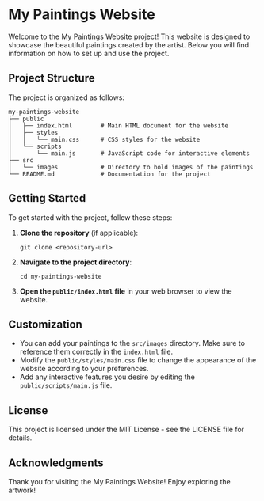 # My Paintings Website

Welcome to the My Paintings Website project! This website is designed to showcase the beautiful paintings created by the artist. Below you will find information on how to set up and use the project.

## Project Structure

The project is organized as follows:

```
my-paintings-website
├── public
│   ├── index.html        # Main HTML document for the website
│   ├── styles
│   │   └── main.css      # CSS styles for the website
│   └── scripts
│       └── main.js       # JavaScript code for interactive elements
├── src
│   └── images            # Directory to hold images of the paintings
└── README.md             # Documentation for the project
```

## Getting Started

To get started with the project, follow these steps:

1. **Clone the repository** (if applicable):
   ```
   git clone <repository-url>
   ```

2. **Navigate to the project directory**:
   ```
   cd my-paintings-website
   ```

3. **Open the `public/index.html` file** in your web browser to view the website.

## Customization

- You can add your paintings to the `src/images` directory. Make sure to reference them correctly in the `index.html` file.
- Modify the `public/styles/main.css` file to change the appearance of the website according to your preferences.
- Add any interactive features you desire by editing the `public/scripts/main.js` file.

## License

This project is licensed under the MIT License - see the LICENSE file for details.

## Acknowledgments

Thank you for visiting the My Paintings Website! Enjoy exploring the artwork!